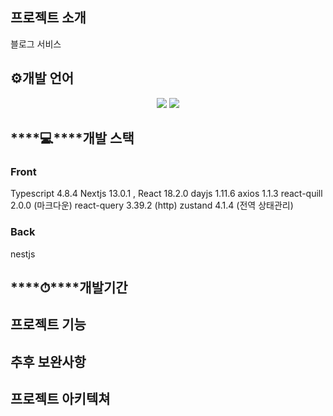 ## 프로젝트 소개

블로그 서비스

## ⚙️개발 언어
<div align='center'>
    <img src="https://img.shields.io/badge/Javascript-gray?logo=javascript"/>
    <img src="https://img.shields.io/badge/Typescript-gray?logo=typescript"/>
</div>

## ****💻****개발 스택

### Front
Typescript 4.8.4
Nextjs 13.0.1 , React 18.2.0
dayjs 1.11.6
axios 1.1.3
react-quill 2.0.0 (마크다운)
react-query 3.39.2 (http)
zustand 4.1.4 (전역 상태관리)

### Back
nestjs

## ****⏱****개발기간


## 프로젝트 기능


## 추후 보완사항


## 프로젝트 아키텍쳐


